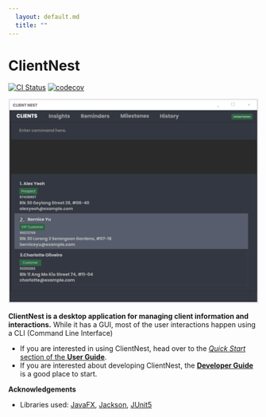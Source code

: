 ```yaml
---
  layout: default.md
  title: ""
---
```


# ClientNest

[![CI Status](https://github.com/AY2425S2-CS2103-F10-2/tp/workflows/Java%20CI/badge.svg)](https://github.com/AY2425S2-CS2103-F10-2/tp/actions)
[![codecov](https://codecov.io/gh/AY2425S2-CS2103-F10-2/tp/branch/master/graph/badge.svg)](https://codecov.io/gh/AY2425S2-CS2103-F10-2/tp)

![Ui](images/Ui.png)

**ClientNest is a desktop application for managing client information and interactions.** While it has a GUI, most of the user interactions happen using a CLI (Command Line Interface)

* If you are interested in using ClientNest, head over to the [_Quick Start_ section of the **User Guide**](UserGuide.html#quick-start).
* If you are interested about developing ClientNest, the [**Developer Guide**](DeveloperGuide.html) is a good place to start.


**Acknowledgements**

* Libraries used: [JavaFX](https://openjfx.io/), [Jackson](https://github.com/FasterXML/jackson), [JUnit5](https://github.com/junit-team/junit5)

